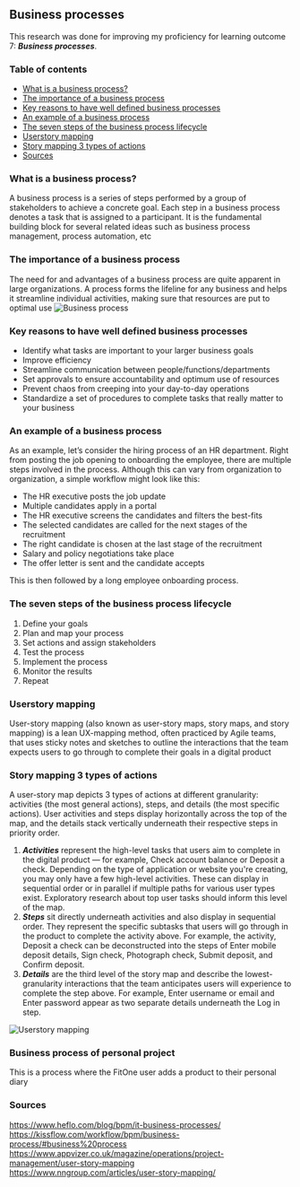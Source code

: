 ## Business processes
This research was done for improving my proficiency for learning outcome 7: ***Business processes***.

### Table of contents
* [What is a business process?](#what-is-a-business-process)
* [The importance of a business process](#the-importance-of-a-business-process)
* [Key reasons to have well defined business processes](#key-reasons-to-have-well-defined-business-processes)
* [An example of a business process](#an-example-of-a-business-process)
* [The seven steps of the business process lifecycle](#the-seven-steps-of-the-business-process-lifecycle)
* [Userstory mapping](#userstory-mapping)
* [Story mapping 3 types of actions](#story-mapping-3-types-of-actions)
* [Sources](#sources)

### What is a business process?
A business process is a series of steps performed by a group of stakeholders to achieve a concrete goal. Each step in a business process denotes a task that is assigned to a participant. It is the fundamental building block for several related ideas such as business process management, process automation, etc

### The importance of a business process
The need for and advantages of a business process are quite apparent in large organizations. A process forms the lifeline for any business and helps it streamline individual activities, making sure that resources are put to optimal use
![Business process](https://kissflow.com/hubfs/Kissflow%20Workflow%20Images/3-phases-of-business-process.png)

### Key reasons to have well defined business processes
* Identify what tasks are important to your larger business goals
* Improve efficiency
* Streamline communication between people/functions/departments
* Set approvals to ensure accountability and optimum use of resources
* Prevent chaos from creeping into your day-to-day operations
* Standardize a set of procedures to complete tasks that really matter to your business

### An example of a business process
As an example, let’s consider the hiring process of an HR department. Right from posting the job opening to onboarding the employee, there are multiple steps involved in the process. Although this can vary from organization to organization, a simple workflow might look like this:
* The HR executive posts the job update
* Multiple candidates apply in a portal
* The HR executive screens the candidates and filters the best-fits
* The selected candidates are called for the next stages of the recruitment
* The right candidate is chosen at the last stage of the recruitment
* Salary and policy negotiations take place
* The offer letter is sent and the candidate accepts

This is then followed by a long employee onboarding process.

### The seven steps of the business process lifecycle
1. Define your goals
2. Plan and map your process
3. Set actions and assign stakeholders
4. Test the process
5. Implement the process
6. Monitor the results
7. Repeat

### Userstory mapping
User-story mapping (also known as user-story maps, story maps, and story mapping) is a lean UX-mapping method, often practiced by Agile teams, that uses sticky notes and sketches to outline the interactions that the team expects users to go through to complete their goals in a digital product

### Story mapping 3 types of actions
A user-story map depicts 3 types of actions at different granularity: activities (the most general actions), steps, and details (the most specific actions). User activities and steps display horizontally across the top of the map, and the details stack vertically underneath their respective steps in priority order.

1. ***Activities*** represent the high-level tasks that users aim to complete in the digital product — for example, Check account balance or Deposit a check. Depending on the type of application or website you're creating, you may only have a few high-level activities. These can display in sequential order or in parallel if multiple paths for various user types exist. Exploratory research about top user tasks should inform this level of the map.
2. ***Steps*** sit directly underneath activities and also display in sequential order. They represent the specific subtasks that users will go through in the product to complete the activity above. For example, the activity, Deposit a check can be deconstructed into the steps of Enter mobile deposit details, Sign check, Photograph check, Submit deposit, and Confirm deposit.
3. ***Details*** are the third level of the story map and describe the lowest-granularity interactions that the team anticipates users will experience to complete the step above. For example, Enter username or email and Enter password appear as two separate details underneath the Log in step.

![Userstory mapping](https://www.datocms-assets.com/17507/1611084840-usermapping2.png?fit=max&fm=webp&q=60&w=736)

### Business process of personal project
This is a process where the FitOne user adds a product to their personal diary


### Sources
https://www.heflo.com/blog/bpm/it-business-processes/ \
https://kissflow.com/workflow/bpm/business-process/#business%20process \
https://www.appvizer.co.uk/magazine/operations/project-management/user-story-mapping \
https://www.nngroup.com/articles/user-story-mapping/
